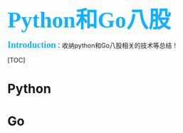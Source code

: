 <div style="color:#16b0ff;font-size:50px;font-weight: 900;text-shadow: 5px 5px 10px var(--theme-color);font-family: 'Comic Sans MS';">Python和Go八股</div>

<span style="color:#16b0ff;font-size:20px;font-weight: 900;font-family: 'Comic Sans MS';">Introduction</span>：收纳python和Go八股相关的技术等总结！

[TOC]

# Python



# Go